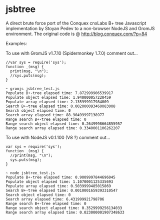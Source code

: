# jsbtree

A direct brute force port of the Conquex cnxLabs B+ tree Javascript
implementation by Stoyan Pedev to a non-browser NodeJS and GromJS
environment. The original code is @ http://blog.conquex.com/?p=84

Examples:

To use with GromJS v1.7.10 (Spidermonkey 1.7.0) comment out...

    //var sys = require('sys');
    function _(msg) {
      print(msg, "\n");
      //sys.puts(msg);
    }

    ~ gromjs jsbtree_test.js
    Populate B+-tree elapsed time: 7.872999906539917
    Populate object elapsed time: 1.940000057220459
    Populate array elapsed time: 2.135999917984009
    Search B+-tree elapsed time: 0.002000093460083008
    Search object elapsed time: 0
    Search array elapsed time: 88.90499997138977
    Range search B+-tree elapsed time: 0
    Range search object elapsed time: 0.2649998664855957
    Range search array elapsed time: 0.3340001106262207

To use with NodeJS v0.1.100 (V8 ?) comment out...

    var sys = require('sys');
    function _(msg) {
      //print(msg, "\n");
      sys.puts(msg);
    }

    ~ node jsbtree_test.js
    Populate B+-tree elapsed time: 0.9009997844696045
    Populate object elapsed time: 1.1070001125335693
    Populate array elapsed time: 0.5039999485015869
    Search B+-tree elapsed time: 0.0010001659393310547
    Search object elapsed time: 0
    Search array elapsed time: 6.431999921798706
    Range search B+-tree elapsed time: 0
    Range search object elapsed time: 0.3529999256134033
    Range search array elapsed time: 0.023000001907348633
